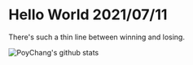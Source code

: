 # Hello World 2021/07/11

There's such a thin line between winning and losing.

![PoyChang's github stats](https://github-readme-stats.vercel.app/api?username=poychang&show_icons=true&theme=dracula)
